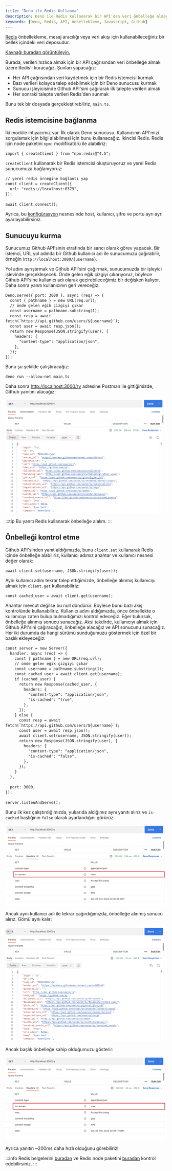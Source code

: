 ```yaml
---
title: "Deno ile Redis Kullanma"
description: Deno ile Redis kullanarak bir API'den veri önbelleğe almayı öğrenin. Bu kılavuzda, Redis istemcisi kurarak ve Github API'sini çağırarak verileri nasıl hızlıca alabileceğinizi keşfedeceksiniz.
keywords: [Deno, Redis, API, önbellekleme, Javascript, Github]
---
```


[Redis](https://redis.io/) önbellekleme, mesaj aracılığı veya veri akışı için kullanabileceğiniz bir bellek içindeki veri deposudur.

[Kaynağı buradan görüntüleyin.](https://github.com/denoland/examples/tree/main/with-redis)

Burada, verileri hızlıca almak için bir API çağrısından veri önbelleğe almak üzere Redis'i kuracağız. Şunları yapacağız:

- Her API çağrısından veri kaydetmek için bir Redis istemcisi kurmak
- Bazı verileri kolayca talep edebilmek için bir Deno sunucusu kurmak
- Sunucu işleyicisinde Github API'sini çağırarak ilk talepte verileri almak
- Her sonraki talepte verileri Redis'den sunmak

Bunu tek bir dosyada gerçekleştirebiliriz, `main.ts`.

## Redis istemcisine bağlanma

İki modüle ihtiyacımız var. İlk olarak Deno sunucusu. Kullanıcının API'mizi sorgulamak için bilgi alabilmesi için bunu kullanacağız. İkincisi Redis. Redis için node paketini `npm:` modifikatörü ile alabiliriz:

```tsx
import { createClient } from "npm:redis@^4.5";
```

`createClient` kullanarak bir Redis istemcisi oluşturuyoruz ve yerel Redis sunucumuza bağlanıyoruz:

```tsx
// yerel redis örneğine bağlantı yap
const client = createClient({
  url: "redis://localhost:6379",
});

await client.connect();
```

Ayrıca, bu [konfigürasyon](https://github.com/redis/node-redis/blob/master/docs/client-configuration.md) nesnesinde host, kullanıcı, şifre ve portu ayrı ayrı ayarlayabilirsiniz.

## Sunucuyu kurma

Sunucumuz Github API'sinin etrafında bir sarıcı olarak görev yapacak. Bir istemci, URL yol adında bir Github kullanıcı adı ile sunucumuzu çağırabilir, örneğin `http://localhost:3000/{username}`.

Yol adını ayrıştırmak ve Github API'sini çağırmak, sunucumuzda bir işleyici işlevinde gerçekleşecek. Önde gelen eğik çizgiyi çıkarıyoruz, böylece Github API'sine kullanıcı adı olarak geçirebileceğimiz bir değişken kalıyor. Daha sonra yanıtı kullanıcının geri vereceğiz.

```tsx
Deno.serve({ port: 3000 }, async (req) => {
  const { pathname } = new URL(req.url);
  // önde gelen eğik çizgiyi çıkar
  const username = pathname.substring(1);
  const resp = await fetch(`https://api.github.com/users/${username}`);
  const user = await resp.json();
  return new Response(JSON.stringify(user), {
    headers: {
      "content-type": "application/json",
    },
  });
});
```

Bunu şu şekilde çalıştıracağız:

```tsx
deno run --allow-net main.ts
```

Daha sonra [http://localhost:3000/ry](http://localhost:3000/ry) adresine Postman ile gittiğimizde, Github yanıtını alacağız:

![](../../../../images/cikti/denoland/runtime/tutorials/images/how-to/redis/uncached-redis-body.png)

:::tip
Bu yanıtı Redis kullanarak önbelleğe alalım.
:::

## Önbelleği kontrol etme

Github API'sinden yanıt aldığımızda, bunu `client.set` kullanarak Redis içinde önbelleğe alabiliriz, kullanıcı adımız anahtar ve kullanıcı nesnesi değer olarak:

```tsx
await client.set(username, JSON.stringify(user));
```

Aynı kullanıcı adını tekrar talep ettiğimizde, önbelleğe alınmış kullanıcıyı almak için `client.get` kullanabiliriz:

```tsx
const cached_user = await client.get(username);
```

Anahtar mevcut değilse bu null döndürür. Böylece bunu bazı akış kontrolünde kullanabiliriz. Kullanıcı adını aldığımızda, önce önbellekte o kullanıcıyı zaten bulup bulmadığımızı kontrol edeceğiz. Eğer bulursak, önbelleğe alınmış sonucu sunacağız. Aksi takdirde, kullanıcıyı almak için Github API'sini çağıracağız, önbelleğe alacağız ve API sonucunu sunacağız. Her iki durumda da hangi sürümü sunduğumuzu göstermek için özel bir başlık ekleyeceğiz:

```tsx
const server = new Server({
  handler: async (req) => {
    const { pathname } = new URL(req.url);
    // önde gelen eğik çizgiyi çıkar
    const username = pathname.substring(1);
    const cached_user = await client.get(username);
    if (cached_user) {
      return new Response(cached_user, {
        headers: {
          "content-type": "application/json",
          "is-cached": "true",
        },
      });
    } else {
      const resp = await fetch(`https://api.github.com/users/${username}`);
      const user = await resp.json();
      await client.set(username, JSON.stringify(user));
      return new Response(JSON.stringify(user), {
        headers: {
          "content-type": "application/json",
          "is-cached": "false",
        },
      });
    }
  },

  port: 3000,
});

server.listenAndServe();
```

Bunu ilk kez çalıştırdığımızda, yukarıda aldığımız aynı yanıtı alırız ve `is-cached` başlığının `false` olarak ayarlandığını görürüz:

![](../../../../images/cikti/denoland/runtime/tutorials/images/how-to/redis/uncached-redis-header.png)

Ancak aynı kullanıcı adı ile tekrar çağırdığımızda, önbelleğe alınmış sonucu alırız. Gömü aynı kalır:

![](../../../../images/cikti/denoland/runtime/tutorials/images/how-to/redis/cached-redis-body.png)

Ancak başlık önbelleğe sahip olduğumuzu gösterir:

![](../../../../images/cikti/denoland/runtime/tutorials/images/how-to/redis/cached-redis-header.png)

Ayrıca yanıtın ~200ms daha hızlı olduğunu görebiliriz!

:::info
Redis belgelerini [buradan](https://redis.io/docs/) ve Redis node paketini [buradan](https://github.com/redis/node-redis) kontrol edebilirsiniz.
:::